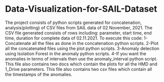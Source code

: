 # Data-Visualization-for-SAIL-Dataset

The project consists of python scripts generated for concatenation, analysis(plotting) of CSV files from SAIL data of 02 November, 2021. The CSV file generated consists of rows including: parameter, start time, end time,  duration for complete data of 02.11.2021.
 To execute this code:
 1- Concatenate all the files as done in the concatenation python scripts.
 2-Plot all the concatenated files using the plot python scripts.
 3-Anomaly detection using Isolation Forest in the anomaly python scripts.
 4-If you want the anomalies in terms of intervals then use the anomaly_interval python script.
This file also contains two docs which contain the plots for all the HMD and 1_Drive parameters.
This file also contains two csv files which contain all the timestamps of the anomalies.
